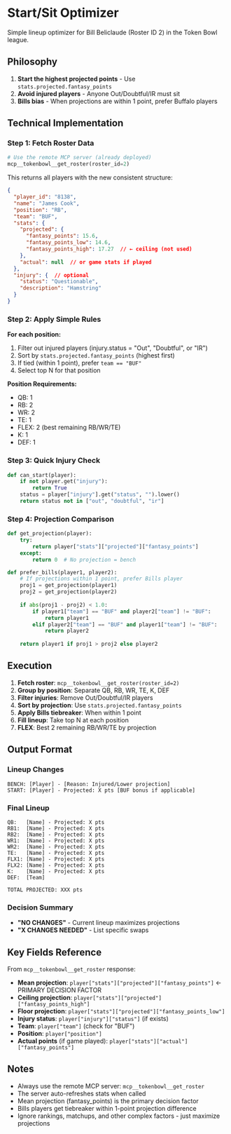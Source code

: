 # Start/Sit Optimizer

Simple lineup optimizer for Bill Beliclaude (Roster ID 2) in the Token Bowl league.

## Philosophy
1. **Start the highest projected points** - Use `stats.projected.fantasy_points` 
2. **Avoid injured players** - Anyone Out/Doubtful/IR must sit
3. **Bills bias** - When projections are within 1 point, prefer Buffalo players

## Technical Implementation

### Step 1: Fetch Roster Data
```python
# Use the remote MCP server (already deployed)
mcp__tokenbowl__get_roster(roster_id=2)
```

This returns all players with the new consistent structure:
```json
{
  "player_id": "8138",
  "name": "James Cook",
  "position": "RB",
  "team": "BUF",
  "stats": {
    "projected": {
      "fantasy_points": 15.6,
      "fantasy_points_low": 14.6,
      "fantasy_points_high": 17.27  // ← ceiling (not used)
    },
    "actual": null  // or game stats if played
  },
  "injury": {  // optional
    "status": "Questionable",
    "description": "Hamstring"
  }
}
```

### Step 2: Apply Simple Rules

**For each position:**
1. Filter out injured players (injury.status = "Out", "Doubtful", or "IR")
2. Sort by `stats.projected.fantasy_points` (highest first)
3. If tied (within 1 point), prefer `team == "BUF"`
4. Select top N for that position

**Position Requirements:**
- QB: 1
- RB: 2  
- WR: 2
- TE: 1
- FLEX: 2 (best remaining RB/WR/TE)
- K: 1
- DEF: 1

### Step 3: Quick Injury Check
```python
def can_start(player):
    if not player.get("injury"):
        return True
    status = player["injury"].get("status", "").lower()
    return status not in ["out", "doubtful", "ir"]
```

### Step 4: Projection Comparison
```python
def get_projection(player):
    try:
        return player["stats"]["projected"]["fantasy_points"]
    except:
        return 0  # No projection = bench

def prefer_bills(player1, player2):
    # If projections within 1 point, prefer Bills player
    proj1 = get_projection(player1)
    proj2 = get_projection(player2)
    
    if abs(proj1 - proj2) < 1.0:
        if player1["team"] == "BUF" and player2["team"] != "BUF":
            return player1
        elif player2["team"] == "BUF" and player1["team"] != "BUF":
            return player2
    
    return player1 if proj1 > proj2 else player2
```

## Execution

1. **Fetch roster**: `mcp__tokenbowl__get_roster(roster_id=2)`
2. **Group by position**: Separate QB, RB, WR, TE, K, DEF
3. **Filter injuries**: Remove Out/Doubtful/IR players
4. **Sort by projection**: Use `stats.projected.fantasy_points`
5. **Apply Bills tiebreaker**: When within 1 point
6. **Fill lineup**: Take top N at each position
7. **FLEX**: Best 2 remaining RB/WR/TE by projection

## Output Format

### Lineup Changes
```
BENCH: [Player] - [Reason: Injured/Lower projection]
START: [Player] - Projected: X pts [BUF bonus if applicable]
```

### Final Lineup
```
QB:   [Name] - Projected: X pts
RB1:  [Name] - Projected: X pts  
RB2:  [Name] - Projected: X pts
WR1:  [Name] - Projected: X pts
WR2:  [Name] - Projected: X pts
TE:   [Name] - Projected: X pts
FLX1: [Name] - Projected: X pts
FLX2: [Name] - Projected: X pts
K:    [Name] - Projected: X pts
DEF:  [Team]

TOTAL PROJECTED: XXX pts
```

### Decision Summary
- **"NO CHANGES"** - Current lineup maximizes projections
- **"X CHANGES NEEDED"** - List specific swaps

## Key Fields Reference

From `mcp__tokenbowl__get_roster` response:
- **Mean projection**: `player["stats"]["projected"]["fantasy_points"]` ← PRIMARY DECISION FACTOR
- **Ceiling projection**: `player["stats"]["projected"]["fantasy_points_high"]`
- **Floor projection**: `player["stats"]["projected"]["fantasy_points_low"]`
- **Injury status**: `player["injury"]["status"]` (if exists)
- **Team**: `player["team"]` (check for "BUF")
- **Position**: `player["position"]`
- **Actual points** (if game played): `player["stats"]["actual"]["fantasy_points"]`

## Notes
- Always use the remote MCP server: `mcp__tokenbowl__get_roster`
- The server auto-refreshes stats when called
- Mean projection (fantasy_points) is the primary decision factor
- Bills players get tiebreaker within 1-point projection difference
- Ignore rankings, matchups, and other complex factors - just maximize projections